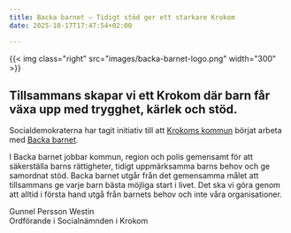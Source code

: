 ```yaml
---
title: Backa barnet – Tidigt stöd ger ett starkare Krokom
date: 2025-10-17T17:47:54+02:00

---
```


{{< img class="right" src="images/backa-barnet-logo.png" width="300" >}}

## Tillsammans skapar vi ett Krokom där barn får växa upp med trygghet, kärlek och stöd.

Socialdemokraterna har tagit initiativ till att [Krokoms kommun](https://krokom.se/omsorg-och-hjalp/projekt-omsorg-och-hjalp/projekt/2025-05-26-backa-barnet.html) börjat arbeta med [Backa barnet](https://www.backabarnet.se/).

I Backa barnet jobbar kommun, region och polis gemensamt för att säkerställa barns rättigheter, tidigt uppmärksamma barns behov och ge samordnat stöd. Backa barnet utgår från det gemensamma målet att tillsammans ge varje barn bästa möjliga start i livet. Det ska vi göra genom att alltid i första hand utgå från barnets behov och inte våra organisationer.

Gunnel Persson Westin  
Ordförande i Socialnämnden i Krokom
